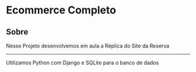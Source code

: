 # Ecommerce Completo


## Sobre
Nesse Projeto desenvolvemos em aula a Réplica do Site da Reserva
<hr>
Utilizamos Python com Django e SQLite para o banco de dados
